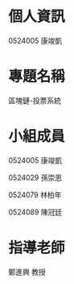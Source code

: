 # 個人資訊
0524005 康竣凱

# 專題名稱
區塊鏈-投票系統

# 小組成員
0524005 康竣凱

0524029 孫崇恩

0524079 林柏年

0524089 陳冠廷

# 指導老師
鄭進興 教授

